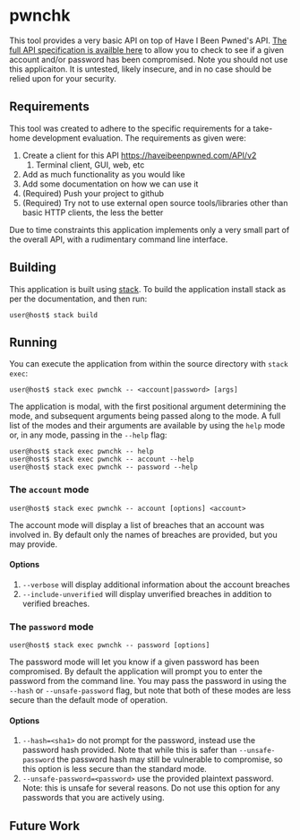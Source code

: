 # pwnchk

This tool provides a very basic API on top of Have I Been Pwned's API.  [The
full API specification is availble here](https://haveibeenpwned.com/API/v2) to
allow you to check to see if a given account and/or password has been
compromised.  Note you should not use this applicaiton.  It is untested, likely
insecure, and in no case should be relied upon for your security.

## Requirements

This tool was created to adhere to the specific requirements for a take-home
development evaluation.  The requirements as given were:

1. Create a client for this API https://haveibeenpwned.com/API/v2
   1. Terminal client, GUI, web, etc
1. Add as much functionality as you would like
1. Add some documentation on how we can use it
1. (Required) Push your project to github
1. (Required) Try not to use external open source tools/libraries other than basic HTTP clients, the less the better

Due to time constraints this application implements only a very small part of
the overall API, with a rudimentary command line interface.

## Building

This application is built using [stack](http://haskellstack.org).  To build the
application install stack as per the documentation, and then run:

```
user@host$ stack build
```

## Running

You can execute the application from within the source directory with
`stack exec`:

```
user@host$ stack exec pwnchk -- <account|password> [args]
```

The application is modal, with the first positional argument determining the
mode, and subsequent arguments being passed along to the mode.  A full list of
the modes and their arguments are available by using the `help` mode or, in any
mode, passing in the `--help` flag:

```
user@host$ stack exec pwnchk -- help
user@host$ stack exec pwnchk -- account --help
user@host$ stack exec pwnchk -- password --help
```

### The `account` mode

```
user@host$ stack exec pwnchk -- account [options] <account>
```

The account mode will display a list of breaches that an account was involved
in.  By default only the names of breaches are provided, but you may provide.

#### Options

1. `--verbose` will display additional information about the account breaches
1. `--include-unverified` will display unverified breaches in addition to
   verified breaches.

### The `password` mode

```
user@host$ stack exec pwnchk -- password [options]
```

The password mode will let you know if a given password has been compromised.
By default the application will prompt you to enter the password from the
command line.  You may pass the password in using the `--hash` or
`--unsafe-password` flag, but note that both of these modes are less secure than
the default mode of operation.

#### Options

1. `--hash=<sha1>` do not prompt for the password, instead use the password hash
   provided.  Note that while this is safer than `--unsafe-password` the
   password hash may still be vulnerable to compromise, so this option is less
   secure than the standard mode.
1. `--unsafe-password=<password>` use the provided plaintext password.  Note:
   this is unsafe for several reasons.  Do not use this option for any passwords
   that you are actively using.

## Future Work
